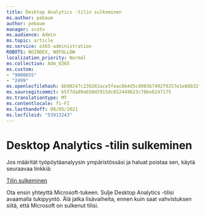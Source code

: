 ```yaml
---
title: Desktop Analytics -tilin sulkeminen
ms.author: pebaum
author: pebaum
manager: scotv
ms.audience: Admin
ms.topic: article
ms.service: o365-administration
ROBOTS: NOINDEX, NOFOLLOW
localization_priority: Normal
ms.collection: Adm_O365
ms.custom:
- "9000655"
- "2499"
ms.openlocfilehash: 6b90247c239282ace5feac6b4d5cd903b7492f9257e1e88b32f0716d0cd1c03f
ms.sourcegitcommit: b5f7da89a650d2915dc652449623c78be6247175
ms.translationtype: MT
ms.contentlocale: fi-FI
ms.lasthandoff: 08/05/2021
ms.locfileid: "53913243"
---
```

# <a name="how-to-close-your-desktop-analytics-account"></a>Desktop Analytics -tilin sulkeminen

Jos määrität työpöytäanalyysin ympäristössäsi ja haluat poistaa sen, käytä seuraavaa linkkiä:

[Tilin sulkeminen](https://docs.microsoft.com/configmgr/desktop-analytics/account-close)

Ota ensin yhteyttä Microsoft-tukeen. Sulje Desktop Analytics -tilisi avaamalla tukipyyntö. Älä jatka lisävaiheita, ennen kuin saat vahvistuksen siitä, että Microsoft on sulkenut tilisi.